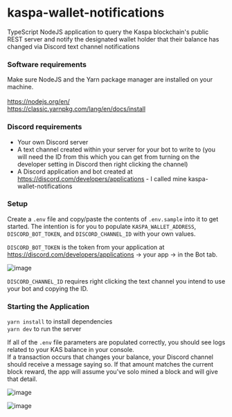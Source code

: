 # kaspa-wallet-notifications

TypeScript NodeJS application to query the Kaspa blockchain's public REST server and notify the designated wallet holder that their balance has changed via Discord text channel notifications

### Software requirements

Make sure NodeJS and the Yarn package manager are installed on your machine. <br/> <br/>
https://nodejs.org/en/ <br/>
https://classic.yarnpkg.com/lang/en/docs/install

### Discord requirements

- Your own Discord server
- A text channel created within your server for your bot to write to (you will need the ID from this which you can get from turning on the developer setting in Discord then right clicking the channel)
- A Discord application and bot created at https://discord.com/developers/applications - I called mine kaspa-wallet-notifications

### Setup

Create a `.env` file and copy/paste the contents of `.env.sample` into it to get started.
The intention is for you to populate `KASPA_WALLET_ADDRESS`, `DISCORD_BOT_TOKEN`, and `DISCORD_CHANNEL_ID` with your own values.

`DISCORD_BOT_TOKEN` is the token from your application at https://discord.com/developers/applications -> your app -> in the Bot tab.

![image](https://user-images.githubusercontent.com/25968605/205444423-ea59a93d-1370-473d-b257-7449f9a3875c.png)

`DISCORD_CHANNEL_ID` requires right clicking the text channel you intend to use your bot and copying the ID.

### Starting the Application

`yarn install` to install dependencies <br/>
`yarn dev` to run the server

If all of the `.env` file parameters are populated correctly, you should see logs related to your KAS balance in your console. <br/>
If a transaction occurs that changes your balance, your Discord channel should receive a message saying so. If that amount matches the current block reward, the app will assume you've solo mined a block and will give that detail.

![image](https://user-images.githubusercontent.com/25968605/205409623-421c088b-7617-48cd-a34b-12d30c445767.png)

![image](https://user-images.githubusercontent.com/25968605/205425252-7aeb9747-8fba-4156-832f-909e877383ae.png)

